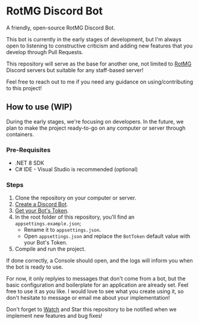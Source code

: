 # RotMG Discord Bot
A friendly, open-source RotMG Discord Bot.

This bot is currently in the early stages of development, but I'm always open to listening to constructive criticism and adding new features that you develop through Pull Requests.

This repository will serve as the base for another one, not limited to [RotMG](https://www.realmofthemadgod.com/) Discord servers but suitable for any staff-based server!

Feel free to reach out to me if you need any guidance on using/contributing to this project!

## How to use (WIP)
During the early stages, we're focusing on developers. In the future, we plan to make the project ready-to-go on any computer or server through containers.

### Pre-Requisites

- .NET 8 SDK
- C# IDE - Visual Studio is recommended (optional)

### Steps
1. Clone the repository on your computer or server.
2. [Create a Discord Bot](https://www.ionos.com/digitalguide/server/know-how/creating-discord-bot/).
3. [Get your Bot's Token](https://docs.discordbotstudio.org/setting-up-dbs/finding-your-bot-token).
4. In the root folder of this repository, you'll find an `appsettings.example.json`; 
    - Rename it to `appsettings.json`.
    - Open `appsettings.json` and replace the `BotToken` default value with your Bot's Token.
6. Compile and run the project.

If done correctly, a Console should open, and the logs will inform you when the bot is ready to use.

For now, it only replyies to messages that don't come from a bot, but the basic configuration and boilerplate for an application are already set. Feel free to use it as you like. I would love to see what you create using it, so don't hesitate to message or email me about your implementation!

Don't forget to [Watch](https://github.com/ArthurSander/rotmg-discord-bot/subscription) and Star this repository to be notified when we implement new features and bug fixes!